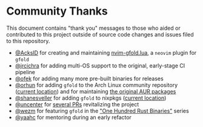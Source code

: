 # Community Thanks

This document contains "thank you" messages to those who aided or contributed to this project outside of source code changes and issues filed to this repository.

- [@AcksID](https://github.com/AckslD/nvim-gfold.lua) for creating and maintaining [nvim-gfold.lua](https://github.com/AckslD/nvim-gfold.lua), a `neovim` plugin for `gfold`
- [@jrcichra](https://github.com/jrcichra) for adding multi-OS support to the original, early-stage CI pipeline
- [@ofek](https://github.com/ofek) for adding many more pre-built binaries for releases
- [@orhun](https://github.com/orhun) for adding `gfold` to the Arch Linux community repository ([current location](https://archlinux.org/packages/extra/x86_64/gfold/)) and for maintaining [the original AUR packages](https://github.com/orhun/PKGBUILDs)
- [@shanesveller](https://github.com/shanesveller) for adding `gfold` to nixpkgs ([current location](https://github.com/NixOS/nixpkgs/blob/master/pkgs/applications/version-management/gfold/default.nix))
- [@uncenter](https://github.com/uncenter) for [several PRs](https://github.com/nickgerace/gfold/pulls?q=is%3Apr+is%3Aclosed+author%3Auncenter) revitalizing the project
- [@wezm](https://github.com/wezm) for featuring `gfold` in the ["One Hundred Rust Binaries"](https://www.wezm.net/v2/posts/2020/100-rust-binaries/page2/) series
- [@yaahc](https://github.com/yaahc) for mentoring during an early refactor
